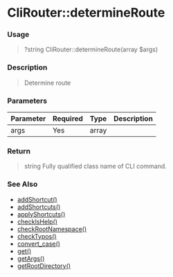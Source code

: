 
# CliRouter::determineRoute 

### Usage

> ?string CliRouter::determineRoute(array $args)

### Description

> Determine route

### Parameters

Parameter | Required | Type | Description
------------- |------------- |------------- |------------- 
args | Yes | array |

### Return
> string Fully qualified class name of CLI command.
### See Also

* [addShortcut()](addshortcut.md)
* [addShortcuts()](addshortcuts.md)
* [applyShortcuts()](applyshortcuts.md)
* [checkIsHelp()](checkishelp.md)
* [checkRootNamespace()](checkrootnamespace.md)
* [checkTypos()](checktypos.md)
* [convert_case()](convert_case.md)
* [get()](get.md)
* [getArgs()](getargs.md)
* [getRootDirectory()](getrootdirectory.md)


